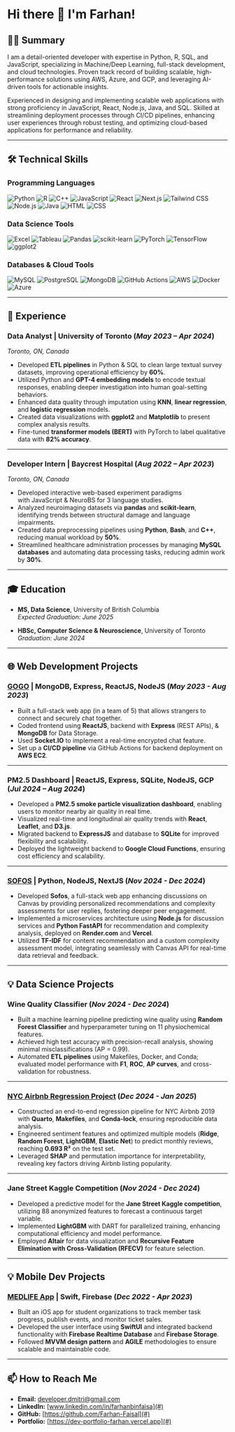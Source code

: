 # Hi there 👋 I'm Farhan!

## 👨‍💻 Summary
I am a detail-oriented developer with expertise in Python, R, SQL, and JavaScript, specializing in Machine/Deep Learning, full-stack development, and cloud technologies. Proven track record of building scalable, high-performance solutions using AWS, Azure, and GCP, and leveraging AI-driven tools for actionable insights.

Experienced in designing and implementing scalable web applications with strong proficiency in JavaScript, React, Node.js, Java, and SQL. Skilled at streamlining deployment processes through CI/CD pipelines, enhancing user experiences through robust testing, and optimizing cloud-based applications for performance and reliability.

---

## 🛠️ Technical Skills

### **Programming Languages**
![Python](https://img.shields.io/badge/-Python-3776AB?style=flat&logo=python&logoColor=white) 
![R](https://img.shields.io/badge/-R-276DC3?style=flat&logo=r&logoColor=white)
![C++](https://img.shields.io/badge/-C++-00599C?style=flat&logo=c%2B%2B&logoColor=white) 
![JavaScript](https://img.shields.io/badge/-JavaScript-F7DF1E?style=flat&logo=javascript&logoColor=black) 
![React](https://img.shields.io/badge/-React-61DAFB?style=flat&logo=react&logoColor=black) 
![Next.js](https://img.shields.io/badge/-Next.js-000000?style=flat&logo=nextdotjs&logoColor=white) 
![Tailwind CSS](https://img.shields.io/badge/-Tailwind%20CSS-38B2AC?style=flat&logo=tailwind-css&logoColor=white) 
![Node.js](https://img.shields.io/badge/-Node.js-339933?style=flat&logo=nodedotjs&logoColor=white) 
![Java](https://img.shields.io/badge/-Java-007396?style=flat&logo=java&logoColor=white) 
![HTML](https://img.shields.io/badge/-HTML5-E34F26?style=flat&logo=html5&logoColor=white) 
![CSS](https://img.shields.io/badge/-CSS3-1572B6?style=flat&logo=css3&logoColor=white)

### **Data Science Tools**
![Excel](https://img.shields.io/badge/-Excel-217346?style=flat&logo=microsoft-excel&logoColor=white) 
![Tableau](https://img.shields.io/badge/-Tableau-E97627?style=flat&logo=tableau&logoColor=white) 
![Pandas](https://img.shields.io/badge/-Pandas-150458?style=flat&logo=pandas&logoColor=white) 
![scikit-learn](https://img.shields.io/badge/-scikit--learn-F7931E?style=flat&logo=scikit-learn&logoColor=white) 
![PyTorch](https://img.shields.io/badge/-PyTorch-EE4C2C?style=flat&logo=pytorch&logoColor=white) 
![TensorFlow](https://img.shields.io/badge/-TensorFlow-FF6F00?style=flat&logo=tensorflow&logoColor=white) 
![ggplot2](https://img.shields.io/badge/-ggplot2-1D70B8?style=flat&logo=rstudio&logoColor=white)

### **Databases & Cloud Tools**
![MySQL](https://img.shields.io/badge/-MySQL-4479A1?style=flat&logo=mysql&logoColor=white) 
![PostgreSQL](https://img.shields.io/badge/-PostgreSQL-336791?style=flat&logo=postgresql&logoColor=white) 
![MongoDB](https://img.shields.io/badge/-MongoDB-47A248?style=flat&logo=mongodb&logoColor=white) 
![GitHub Actions](https://img.shields.io/badge/-GitHub%20Actions-2088FF?style=flat&logo=github-actions&logoColor=white) 
![AWS](https://img.shields.io/badge/-AWS-232F3E?style=flat&logo=amazon-aws&logoColor=white) 
![Docker](https://img.shields.io/badge/-Docker-2496ED?style=flat&logo=docker&logoColor=white) 
![Azure](https://img.shields.io/badge/-Azure-0078D4?style=flat&logo=microsoft-azure&logoColor=white)


---

## 💼 Experience

### **Data Analyst | University of Toronto** (_May 2023 – Apr 2024_)  
_Toronto, ON, Canada_  
- Developed **ETL pipelines** in Python & SQL to clean large textual survey datasets, improving operational efficiency by **60%**.
- Utilized Python and **GPT-4 embedding models** to encode textual responses, enabling deeper investigation into human goal-setting behaviors.
- Enhanced data quality through imputation using **KNN**, **linear regression**, and **logistic regression** models.
- Created data visualizations with **ggplot2** and **Matplotlib** to present complex analysis results.
- Fine-tuned **transformer models (BERT)** with PyTorch to label qualitative data with **82% accuracy**.

---

### **Developer Intern | Baycrest Hospital** (_Aug 2022 – Apr 2023_)  
_Toronto, ON, Canada_  
- Developed interactive web-based experiment paradigms with JavaScript & NeuroBS for 3 language studies.
- Analyzed neuroimaging datasets via **pandas** and **scikit-learn**, identifying trends between structural damage and language impairments.
- Created data preprocessing pipelines using **Python**, **Bash**, and **C++**, reducing manual workload by **50%**.
- Streamlined healthcare administration processes by managing **MySQL databases** and automating data processing tasks, reducing admin work by **30%**.


---

## 🎓 Education
- **MS, Data Science**, University of British Columbia  
  _Expected Graduation: June 2025_

- **HBSc, Computer Science & Neuroscience**, University of Toronto  
  _Graduation: June 2024_
  
---

## 🌐 Web Development Projects

### **[GOGO](https://github.com/Farhan-Faisal/GOGO_MERN.git) | MongoDB, Express, ReactJS, NodeJS** (_May 2023 - Aug 2023_)
- Built a full-stack web app (in a team of 5) that allows strangers to connect and securely chat together.
- Coded frontend using **ReactJS**, backend with **Express** (REST APIs), & **MongoDB** for Data Storage.
- Used **Socket.IO** to implement a real-time encrypted chat feature.
- Set up a **CI/CD pipeline** via GitHub Actions for backend deployment on **AWS EC2**.

---

### **PM2.5 Dashboard | ReactJS, Express, SQLite, NodeJS, GCP** (_Jul 2024 – Aug 2024_)
- Developed a **PM2.5 smoke particle visualization dashboard**, enabling users to monitor nearby air quality in real time.
- Visualized real-time and longitudinal air quality trends with **React**, **Leaflet**, and **D3.js**.
- Migrated backend to **ExpressJS** and database to **SQLite** for improved flexibility and scalability.
- Deployed the lightweight backend to **Google Cloud Functions**, ensuring cost efficiency and scalability.

---

### **[SOFOS](https://github.com/Farhan-Faisal/five_guys-la-2024.git) | Python, NodeJS, NextJS** (_Nov 2024 - Dec 2024_)
- Developed **Sofos**, a full-stack web app enhancing discussions on Canvas by providing personalized recommendations and complexity assessments for user replies, fostering deeper peer engagement.
- Implemented a microservices architecture using **Node.js** for discussion services and **Python FastAPI** for recommendation and complexity analysis, deployed on **Render.com** and **Vercel**.
- Utilized **TF-IDF** for content recommendation and a custom complexity assessment model, integrating seamlessly with Canvas API for real-time data retrieval and feedback.


---
## 💡 Data Science Projects

### **Wine Quality Classifier** (_Nov 2024 - Dec 2024_)
- Built a machine learning pipeline predicting wine quality using **Random Forest Classifier** and hyperparameter tuning on 11 physiochemical features.
- Achieved high test accuracy with precision-recall analysis, showing minimal misclassifications (AP = 0.99).
- Automated **ETL pipelines** using Makefiles, Docker, and Conda; evaluated model performance with **F1**, **ROC**, **AP curves**, and cross-validation for robustness.

---

### **[NYC Airbnb Regression Project]()** (_Dec 2024 - Jan 2025_)
- Constructed an end-to-end regression pipeline for NYC Airbnb 2019 with **Quarto**, **Makefiles**, and **Conda-lock**, ensuring reproducible data analysis.
- Engineered sentiment features and optimized multiple models (**Ridge**, **Random Forest**, **LightGBM**, **Elastic Net**) to predict monthly reviews, reaching **0.693 R²** on the test set.
- Leveraged **SHAP** and permutation importance for interpretability, revealing key factors driving Airbnb listing popularity.

---

### **Jane Street Kaggle Competition** (_Nov 2024 - Dec 2024_)
- Developed a predictive model for the **Jane Street Kaggle competition**, utilizing 88 anonymized features to forecast a continuous target variable.
- Implemented **LightGBM** with DART for parallelized training, enhancing computational efficiency and model performance.
- Employed **Altair** for data visualization and **Recursive Feature Elimination with Cross-Validation (RFECV)** for feature selection.

---

## 💡 Mobile Dev Projects

### **[MEDLIFE App](https://github.com/Farhan-Faisal/MEDLIFE_APP.git) | Swift, Firebase** (_Dec 2022 - Apr 2023_)
- Built an iOS app for student organizations to track member task progress, publish events, and monitor ticket sales.
- Developed the user interface using **SwiftUI** and integrated backend functionality with **Firebase Realtime Database** and **Firebase Storage**.
- Followed **MVVM design pattern** and **AGILE** methodologies to ensure scalable and maintainable code.

---
## 📫 How to Reach Me
- **Email:** developer.dmitri@gmail.com  
- **LinkedIn:** [www.linkedin.com/in/farhanbinfaisa](#)  
- **GitHub:** [https://github.com/Farhan-Faisal](#)
- **Portfolio:** [https://dev-portfolio-farhan.vercel.app](#)
